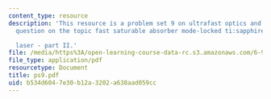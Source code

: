 ```yaml
---
content_type: resource
description: 'This resource is a problem set 9 on ultrafast optics and covers 1 problem
  question on the topic fast saturable absorber mode-locked ti:sapphire

  laser - part II.'
file: /media/https%3A/open-learning-course-data-rc.s3.amazonaws.com/6-977-ultrafast-optics-spring-2005/b534d6047e30b12a3202a638aad059cc_ps9.pdf
file_type: application/pdf
resourcetype: Document
title: ps9.pdf
uid: b534d604-7e30-b12a-3202-a638aad059cc
---
```

